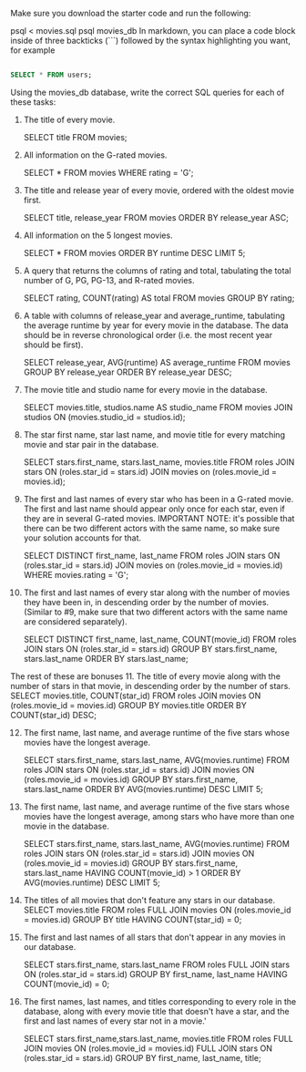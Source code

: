 Make sure you download the starter code and run the following:

  psql < movies.sql
  psql movies_db
In markdown, you can place a code block inside of three backticks (```) followed by the syntax highlighting you want, for example

```sql

SELECT * FROM users;

```

Using the movies_db database, write the correct SQL queries for each of these tasks:

1. The title of every movie.

     SELECT title FROM movies;

2. All information on the G-rated movies.

     SELECT * FROM movies WHERE rating = 'G';

3. The title and release year of every movie, ordered with the oldest movie first.

    SELECT title, release_year FROM movies ORDER BY release_year ASC;

4. All information on the 5 longest movies.

    SELECT * FROM movies ORDER BY runtime DESC LIMIT 5;

5. A query that returns the columns of rating and total, tabulating the total number of G, PG, PG-13, and R-rated movies.

    SELECT rating, COUNT(rating) AS total FROM movies GROUP BY rating;

6. A table with columns of release_year and average_runtime, tabulating the average runtime by year for every movie in the database. The data should be in reverse chronological order (i.e. the most recent year should be first).

    SELECT release_year, AVG(runtime) AS average_runtime FROM movies GROUP BY release_year ORDER BY release_year DESC;

7. The movie title and studio name for every movie in the database.

    SELECT movies.title, studios.name AS studio_name FROM movies JOIN studios ON (movies.studio_id = studios.id);

8. The star first name, star last name, and movie title for every matching movie and star pair in the database.

    SELECT stars.first_name, stars.last_name, movies.title FROM roles JOIN stars ON (roles.star_id = stars.id) JOIN movies on (roles.movie_id = movies.id);

9. The first and last names of every star who has been in a G-rated movie. The first and last name should appear only once for each star, even if they are in several G-rated movies. IMPORTANT NOTE: it's possible that there can be two different actors with the same name, so make sure your solution accounts for that.

     SELECT DISTINCT first_name, last_name FROM roles JOIN stars ON (roles.star_id = stars.id) JOIN movies on (roles.movie_id = movies.id) WHERE movies.rating = 'G';

10. The first and last names of every star along with the number of movies they have been in, in descending order by the number of movies. (Similar to #9, make sure that two different actors with the same name are considered separately).

    SELECT DISTINCT first_name, last_name, COUNT(movie_id) FROM roles JOIN stars ON (roles.star_id = stars.id) GROUP BY stars.first_name, stars.last_name ORDER BY stars.last_name;

The rest of these are bonuses
11. The title of every movie along with the number of stars in that movie, in descending order by the number of stars.
SELECT movies.title, COUNT(star_id) FROM roles JOIN movies ON (roles.movie_id = movies.id) GROUP BY movies.title ORDER BY COUNT(star_id) DESC;

12. The first name, last name, and average runtime of the five stars whose movies have the longest average.

     SELECT stars.first_name, stars.last_name, AVG(movies.runtime) FROM roles JOIN stars ON (roles.star_id = stars.id) JOIN movies ON (roles.movie_id = movies.id)    GROUP BY stars.first_name, stars.last_name ORDER BY AVG(movies.runtime) DESC LIMIT 5;

13. The first name, last name, and average runtime of the five stars whose movies have the longest average, among stars who have more than one movie in the database.

      SELECT stars.first_name, stars.last_name, AVG(movies.runtime) FROM roles JOIN stars ON (roles.star_id = stars.id) JOIN movies ON (roles.movie_id = movies.id) GROUP BY stars.first_name, stars.last_name HAVING COUNT(movie_id) > 1 ORDER BY AVG(movies.runtime) DESC LIMIT 5;

14. The titles of all movies that don't feature any stars in our database.
     SELECT movies.title FROM roles FULL JOIN movies ON (roles.movie_id = movies.id) GROUP BY title HAVING COUNT(star_id) = 0;

15. The first and last names of all stars that don't appear in any movies in our database.

     SELECT stars.first_name, stars.last_name FROM roles FULL JOIN stars ON (roles.star_id = stars.id) GROUP BY first_name, last_name HAVING COUNT(movie_id) = 0;

16. The first names, last names, and titles corresponding to every role in the database, along with every movie title that doesn't have a star, and the first and last names of every star not in a movie.'

     SELECT stars.first_name,stars.last_name, movies.title FROM roles FULL JOIN movies ON (roles.movie_id = movies.id) FULL JOIN stars ON (roles.star_id = stars.id) GROUP BY first_name, last_name, title;
